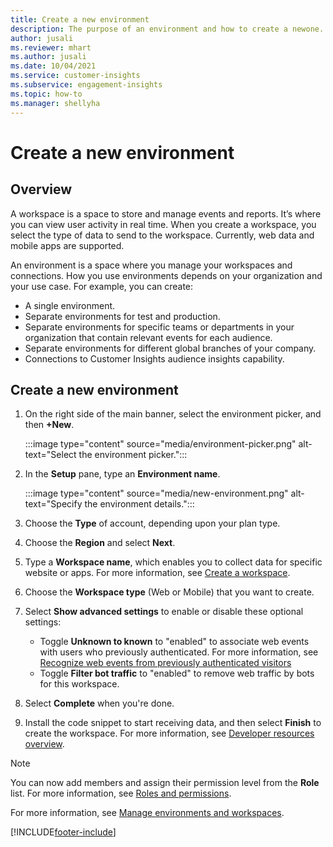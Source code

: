 ```yaml
---
title: Create a new environment
description: The purpose of an environment and how to create a newone.
author: jusali
ms.reviewer: mhart
ms.author: jusali
ms.date: 10/04/2021
ms.service: customer-insights
ms.subservice: engagement-insights 
ms.topic: how-to
ms.manager: shellyha
---
```


# Create a new environment 

## Overview
A workspace is a space to store and manage events and reports. It’s where you can view user activity in real time. When you create a workspace, you select the type of data to send to the workspace. Currently, web data and mobile apps are supported.

An environment is a space where you manage your workspaces and connections. How you use environments depends on your organization and your use case. For example, you can create:

- A single environment.
- Separate environments for test and production.
- Separate environments for specific teams or departments in your organization that contain relevant events for each audience.
- Separate environments for different global branches of your company.
- Connections to Customer Insights audience insights capability.

## Create a new environment

1. On the right side of the main banner, select the environment picker, and then **+New**.

   :::image type="content" source="media/environment-picker.png" alt-text="Select the environment picker.":::

1. In the **Setup** pane, type an **Environment name**.

   :::image type="content" source="media/new-environment.png" alt-text="Specify the environment details.":::

1. Choose the **Type** of account, depending upon your plan type.

1. Choose the **Region** and select **Next**. 

1. Type a **Workspace name**, which enables you to collect data for specific website or apps. For more information, see [Create a workspace](create-workspace.md).

1. Choose the **Workspace type** (Web or Mobile) that you want to create. 

1. Select **Show advanced settings** to enable or disable these optional settings:

   - Toggle **Unknown to known** to "enabled" to associate web events with users who previously authenticated. For more information, see [Recognize web events from previously authenticated visitors](unknown-to-known.md)
   - Toggle **Filter bot traffic** to "enabled" to remove web traffic by bots for this workspace. 

1. Select **Complete** when you're done. 

1. Install the code snippet to start receiving data, and then select **Finish** to create the workspace. For more information, see [Developer resources overview](developer-resources.md).

> [!NOTE]
> You can now add members and assign their permission level from the **Role** list. For more information, see [Roles and permissions](user-roles.md). 

For more information, see [Manage environments and workspaces](manage-environments-workspaces.md).


[!INCLUDE[footer-include](../includes/footer-banner.md)]

